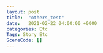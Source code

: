 ```yaml
---
layout: post
title:  "others_test"
date:   2021-02-22 04:00:00 +0000
categories: Etc
Tags: Story Etc
SceneCode: []
---
```

